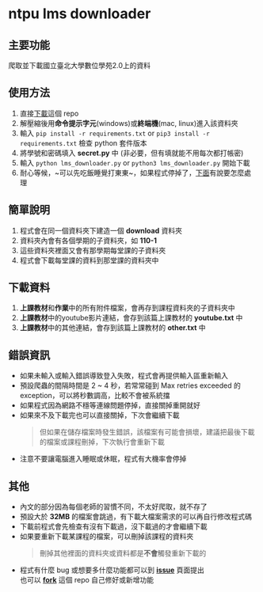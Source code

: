 # ntpu lms downloader

## 主要功能
爬取並下載國立臺北大學數位學苑2.0上的資料

## 使用方法
1. 直接[下載](https://github.com/garyellow/ntpu_lms_downloader/archive/refs/heads/master.zip)這個 repo
2. 解壓縮後用**命令提示字元**(windows)或**終端機**(mac, linux)進入該資料夾
3. 輸入 `pip install -r requirements.txt` or `pip3 install -r requirements.txt` 檢查 python 套件版本
4. 將學號和密碼填入 **secret.py** 中 (非必要，但有填就能不用每次都打帳密)
5. 輸入 `python lms_downloader.py` or `python3 lms_downloader.py` 開始下載
6. 耐心等候，~可以先吃飯睡覺打東東~，如果程式停掉了，[下面](#%E9%8C%AF%E8%AA%A4%E8%B3%87%E8%A8%8A)有說要怎麼處理

## 簡單說明
1. 程式會在同一個資料夾下建造一個 **download** 資料夾  
2. 資料夾內會有各個學期的子資料夾，如 **110-1**  
3. 這些資料夾裡面又會有那學期每堂課的子資料夾
4. 程式會下載每堂課的資料到那堂課的資料夾中

## 下載資料
1. **上課教材**和**作業**中的所有附件檔案，會再存到課程資料夾的子資料夾中
2. **上課教材**中的youtube影片連結，會存到該篇上課教材的 **youtube.txt** 中
3. **上課教材**中的其他連結，會存到該篇上課教材的 **other.txt** 中

## 錯誤資訊
* 如果未輸入或輸入錯誤導致登入失敗，程式會再提供輸入區重新輸入
* 預設爬蟲的間隔時間是 2 ~ 4 秒，若常常碰到 Max retries exceeded 的 exception，可以將秒數調高，比較不會被系統擋
* 如果程式因為網路不穩等連線問題停掉，直接關掉重開就好  
* 如果來不及下載完也可以直接關掉，下次會繼續下載
    > 但如果在儲存檔案時發生錯誤，該檔案有可能會損壞，建議把最後下載的檔案或課程刪掉，下次執行會重新下載
* 注意不要讓電腦進入睡眠或休眠，程式有大機率會停掉

## 其他
* 內文的部分因為每個老師的習慣不同，不太好爬取，就不存了
* 預設大於 **32MB** 的檔案會跳過，有下載大檔案需求的可以再自行修改程式碼
* 下載前程式會先檢查有沒有下載過，沒下載過的才會繼續下載
* 如果要重新下載某課程的檔案，可以刪掉該課程的資料夾
    > 刪掉其他裡面的資料夾或資料都是**不會**觸發重新下載的
* 程式有什麼 bug 或想要多什麼功能都可以到 [**issue**](https://github.com/garyellow/ntpu_lms_downloader/issues) 頁面提出  
  也可以 [**fork**](https://github.com/garyellow/ntpu_lms_downloader/fork) 這個 repo 自己修好或新增功能
